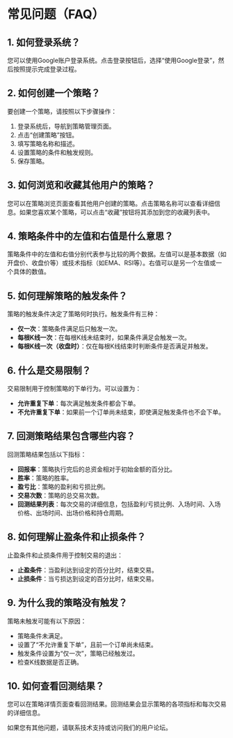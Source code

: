 # 常见问题（FAQ）

## 1. 如何登录系统？

您可以使用Google账户登录系统。点击登录按钮后，选择“使用Google登录”，然后按照提示完成登录过程。

## 2. 如何创建一个策略？

要创建一个策略，请按照以下步骤操作：
1. 登录系统后，导航到策略管理页面。
2. 点击“创建策略”按钮。
3. 填写策略名称和描述。
4. 设置策略的条件和触发规则。
5. 保存策略。

## 3. 如何浏览和收藏其他用户的策略？

您可以在策略浏览页面查看其他用户创建的策略。点击策略名称可以查看详细信息。如果您喜欢某个策略，可以点击“收藏”按钮将其添加到您的收藏列表中。

## 4. 策略条件中的左值和右值是什么意思？

策略条件中的左值和右值分别代表参与比较的两个数据。左值可以是基本数据（如开盘价、收盘价等）或技术指标（如EMA、RSI等）。右值可以是另一个左值或一个具体的数值。

## 5. 如何理解策略的触发条件？

策略的触发条件决定了策略何时执行。触发条件有三种：
- **仅一次**：策略条件满足后只触发一次。
- **每根K线一次**：在每根K线未结束时，如果条件满足会触发一次。
- **每根K线一次（收盘时）**：仅在每根K线结束时判断条件是否满足并触发。

## 6. 什么是交易限制？

交易限制用于控制策略的下单行为。可以设置为：
- **允许重复下单**：每次满足触发条件都会下单。
- **不允许重复下单**：如果前一个订单尚未结束，即使满足触发条件也不会下单。

## 7. 回测策略结果包含哪些内容？

回测策略结果包括以下指标：
- **回报率**：策略执行完后的总资金相对于初始金额的百分比。
- **胜率**：策略的胜率。
- **盈亏比**：策略的盈利和亏损比例。
- **交易次数**：策略的总交易次数。
- **回测结果列表**：每次交易的详细信息，包括盈利/亏损比例、入场时间、入场价格、出场时间、出场价格和持仓周期。

## 8. 如何理解止盈条件和止损条件？

止盈条件和止损条件用于控制交易的退出：
- **止盈条件**：当盈利达到设定的百分比时，结束交易。
- **止损条件**：当亏损达到设定的百分比时，结束交易。

## 9. 为什么我的策略没有触发？

策略未触发可能有以下原因：
- 策略条件未满足。
- 设置了“不允许重复下单”，且前一个订单尚未结束。
- 触发条件设置为“仅一次”，策略已经触发过。
- 检查K线数据是否正确。

## 10. 如何查看回测结果？

您可以在策略详情页面查看回测结果。回测结果会显示策略的各项指标和每次交易的详细信息。

如果您有其他问题，请联系技术支持或访问我们的用户论坛。

